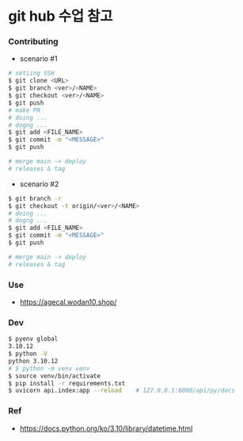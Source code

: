 # git hub 수업 참고

### Contributing
- scenario #1
```bash
# setiing SSH
$ git clone <URL>
$ git branch <ver>/<NAME>
$ git checkout <ver>/<NAME>
$ git push
# make PR
# doing ...
# dogng ...
$ git add <FILE_NAME>
$ git commit -m "<MESSAGE>"
$ git push

# merge main -> deploy
# releases & tag
```
- scenario #2
```bash
$ git branch -r
$ git checkout -t origin/<ver>/<NAME>
# doing ...
# dogng ...
$ git add <FILE_NAME>
$ git commit -m "<MESSAGE>"
$ git push

# merge main -> deploy
# releases & tag
```

### Use
- https://agecal.wodan10.shop/


### Dev
```bash
$ pyenv global
3.10.12
$ python -V
python 3.10.12
# $ python -m venv venv
$ source venv/bin/activate
$ pip install -r requirements.txt
$ uvicorn api.index:app --reload    # 127.0.0.1:8000/api/py/docs
```


### Ref
- https://docs.python.org/ko/3.10/library/datetime.html
